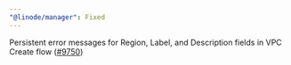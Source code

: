 ```yaml
---
"@linode/manager": Fixed
---
```


Persistent error messages for Region, Label, and Description fields in VPC Create flow ([#9750](https://github.com/linode/manager/pull/9750))
